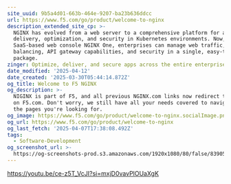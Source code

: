 ```yaml
---
site_uuid: 9b5a4d01-663b-464e-9207-ba23b636ddcc
url: https://www.f5.com/go/product/welcome-to-nginx
description_extended_site_cp: >-
  NGINX has evolved from a web server to a comprehensive platform for app
  delivery, optimization, and security in Kubernetes environments. Now, with the
  SaaS-based web console NGINX One, enterprises can manage web traffic, load
  balancing, API gateway capabilities, and security in a single, easy-to-use
  package.
zinger: Optimize, deliver, and secure apps across the entire enterprise with NGINX
date_modified: '2025-04-12'
date_created: '2025-03-30T05:44:14.872Z'
og_title: Welcome to F5 NGINX
og_description: >-
  NIGINX is part of F5, and all previous NGINX.com links now redirect to content
  on F5.com. Don't worry, we still have all your needs covered to navigate to
  the pages you're looking for.
og_image: https://www.f5.com/go/product/welcome-to-nginx.socialImage.png
og_url: https://www.f5.com/go/product/welcome-to-nginx
og_last_fetch: '2025-04-07T17:38:08.492Z'
tags:
  - Software-Development
og_screenshot_url: >-
  https://og-screenshots-prod.s3.amazonaws.com/1920x1080/80/false/83905617438b3cc63c24f03917753cc2cbbaa28e312fc8615ffa82b869f2a244.jpeg
---
```






https://youtu.be/ce-z5T_VcJI?si=mxjD0vavPlOUaXgK
